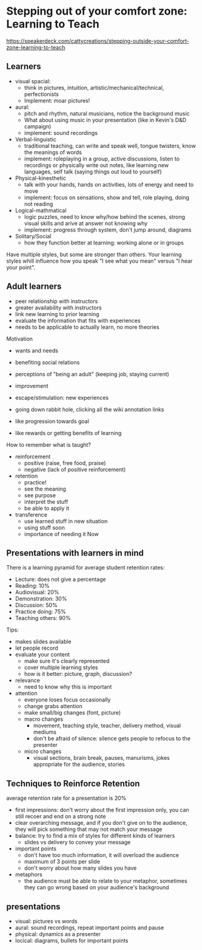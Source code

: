 # Stepping out of your comfort zone: Learning to Teach
https://speakerdeck.com/cattycreations/stepping-outside-your-comfort-zone-learning-to-teach

## Learners
* visual spacial: 
	* think in pictures, intuition, artistic/mechanical/technical, perfectionists
	* Implement: moar pictures!
* aural:
	* pitch and rhythm, natural musicians, notice the background music
	* What about using music in your presentation (like in Kevin's D&D campaign)
	* implement: sound recordings
* Verbal-linguistic
	* traditional teaching, can write and speak well, tongue twisters, know the meanings of words
	* implement: roleplaying in a group, active discussions, listen to recordings or physically write out notes, like learning new languages, self talk (saying things out loud to yourself)
* Physical-kinesthetic
	* talk with your hands, hands on activities, lots of energy and need to move
	* implement: focus on sensations, show and tell, role playing, doing not reading
* Logical-mathmatical
	* logic puzzles, need to know why/how behind the scenes, strong visual skills and arive at answer not knowing why
	* implement: progress through system, don't jump around, diagrams
* Solitary/Social
	* how they function better at learning: working alone or in groups
	
Have multiple styles, but some are stronger than others. Your learning styles whill influence how you speak "I see what you mean" versus "I hear your point".

## Adult learners
* peer relationship with instructors
* greater availability with instructors
* link new learning to prior learning
* evaluate the information that fits with experiences
* needs to be applicable to actually learn, no more theories

Motivation

* wants and needs
* benefiting social relations
* perceptions of "being an adult" (keeping job, staying current)
* improvement
* escape/stimulation: new experiences
* going down rabbit hole, clicking all the wiki annotation links

* like progression towards goal
* like rewards or getting benefits of learning

How to remember what is taught?

* reinforcement
	* positive (raise, free food, praise)
	* negative (lack of positive reinforcement)
* retention
	* practice!
	* see the meaning
	* see purpose
	* interpret the stuff
	* be able to apply it
* transference
	* use learned stuff in new situation
	* using stuff soon
	* importance of needing it Now
	
## Presentations with learners in mind

There is a learning pyramid for average student retention rates:

* Lecture: does not give a percentage
* Reading: 10%
* Audiovisual: 20%
* Demonstration: 30%
* Discussion: 50%
* Practice doing: 75%
* Teaching others: 90%

Tips:

* makes slides available
* let people record
* evaluate your content
	* make sure it's clearly represented
	* cover multiple learning styles
	* how is it better: picture, graph, discussion?
* relevance
	* need to know why this is important
* attention
	* everyone loses focus occasionally
	* change grabs attention
	* make small/big changes (font, picture)
	* macro changes
		* movement, teaching style, teacher, delivery method, visual mediums
		* don't be afraid of silence: silence gets people to refocus to the presenter
	* micro changes
		* visual sections, brain break, pauses, manurisms, jokes appropriate for the audience, stories

## Techniques to Reinforce Retention

average retention rate for a presentation is 20%

* first impressions: don't worry about the first impression only, you can still recoer and end on a strong note
* clear overarching message, and if you don't give on to the audience, they will pick something that may not match your message
* balance: try to find a mix of styles for different kinds of learners
	* slides vs delivery to convey your message
* important points
	* don't have too much information, it will overload the audience
	* maximum of 3 points per slide
	* don't worry about how many slides you have
* metaphors
	* the audience must be able to relate to your metaphor, sometimes they can go wrong based on your audience's background

## presentations

* visual: pictures vs words
* aural: sound recordings, repeat important points and pause
* physical: dynamics as a presenter
* locical: diagrams, bullets for important points